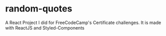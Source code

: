 # random-quotes
A React Project I did for FreeCodeCamp's Certificate challenges. It is made with ReactJS and Styled-Components
